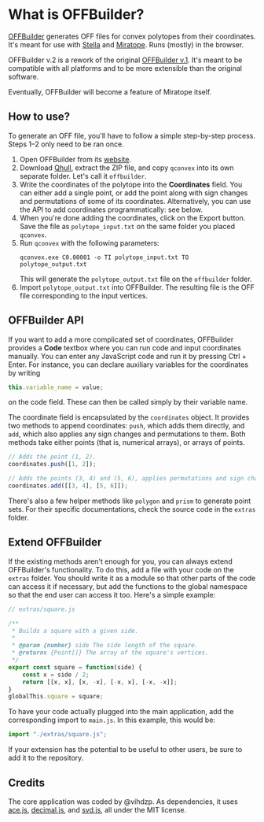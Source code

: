 # What is OFFBuilder?
[OFFBuilder](https://vihdzp.github.io/offbuilder-v2/) generates OFF files for convex polytopes from their coordinates. It\'s meant for use with [Stella](https://www.software3d.com/Stella.php) and [Miratope](https://github.com/vihdzp/miratope-rs). Runs (mostly) in the browser.

OFFBuilder v.2 is a rework of the original [OFFBuilder v.1](https://github.com/vihdzp/OFFBuilder). It\'s meant to be compatible with all platforms and to be more extensible than the original software.

Eventually, OFFBuilder will become a feature of Miratope itself.

## How to use?
To generate an OFF file, you'll have to follow a simple step-by-step process. Steps 1–2 only need to be ran once.

1. Open OFFBuilder from its [website](https://vihdzp.github.io/offbuilder-v2/).
2. Download [Qhull](http://www.qhull.org/), extract the ZIP file, and copy `qconvex` into its own separate folder. Let\'s call it `offbuilder`.
3. Write the coordinates of the polytope into the **Coordinates** field. You can either add a single point, or add the point along with sign changes and permutations of some of its coordinates. Alternatively, you can use the API to add coordinates programmatically: see below.
4. When you\'re done adding the coordinates, click on the Export button. Save the file as `polytope_input.txt` on the same folder you placed `qconvex`. 
5. Run `qconvex` with the following parameters:
    ```batch
    qconvex.exe C0.00001 -o TI polytope_input.txt TO polytope_output.txt
	```
    This will generate the `polytope_output.txt` file on the `offbuilder` folder.
6. Import `polytope_output.txt` into OFFBuilder. The resulting file is the OFF file corresponding to the input vertices.

## OFFBuilder API

If you want to add a more complicated set of coordinates, OFFBuilder provides a **Code** textbox where you can run code and input coordinates manually. You can enter any JavaScript code and run it by pressing Ctrl + Enter. For instance, you can declare auxiliary variables for the coordinates by writing
```js
this.variable_name = value;
```
on the code field. These can then be called simply by their variable name.

The coordinate field is encapsulated by the `coordinates` object. It provides two methods to append coordinates: `push`, which adds them directly, and `add`, which also applies any sign changes and permutations to them. Both methods take either points (that is, numerical arrays), or arrays of points.

```js
// Adds the point (1, 2).
coordinates.push([1, 2]);

// Adds the points (3, 4) and (5, 6), applies permutations and sign changes.
coordinates.add([[3, 4], [5, 6]]);
```

There\'s also a few helper methods like `polygon` and `prism` to generate point sets. For their specific documentations, check the source code in the `extras` folder.

## Extend OFFBuilder

If the existing methods aren\'t enough for you, you can always extend OFFBuilder\'s functionality. To do this, add a file with your code on the `extras` folder. You should write it as a module so that other parts of the code can access it if necessary, but add the functions to the global namespace so that the end user can access it too. Here\'s a simple example:

```js
// extras/square.js

/**
 * Builds a square with a given side.
 *
 * @param {number} side The side length of the square.
 * @returns {Point[]} The array of the square's vertices.
 */
export const square = function(side) {
	const x = side / 2;
	return [[x, x], [x, -x], [-x, x], [-x, -x]];
}
globalThis.square = square;
```

To have your code actually plugged into the main application, add the corresponding import to `main.js`. In this example, this would be:

```js
import "./extras/square.js";
```

If your extension has the potential to be useful to other users, be sure to add it to the repository.

## Credits
The core application was coded by @vihdzp. As dependencies, it uses [ace.js](https://github.com/ajaxorg/ace), [decimal.js](https://github.com/MikeMcl/decimal.js/), and [svd.js](https://github.com/danilosalvati/svd-js), all under the MIT license.

